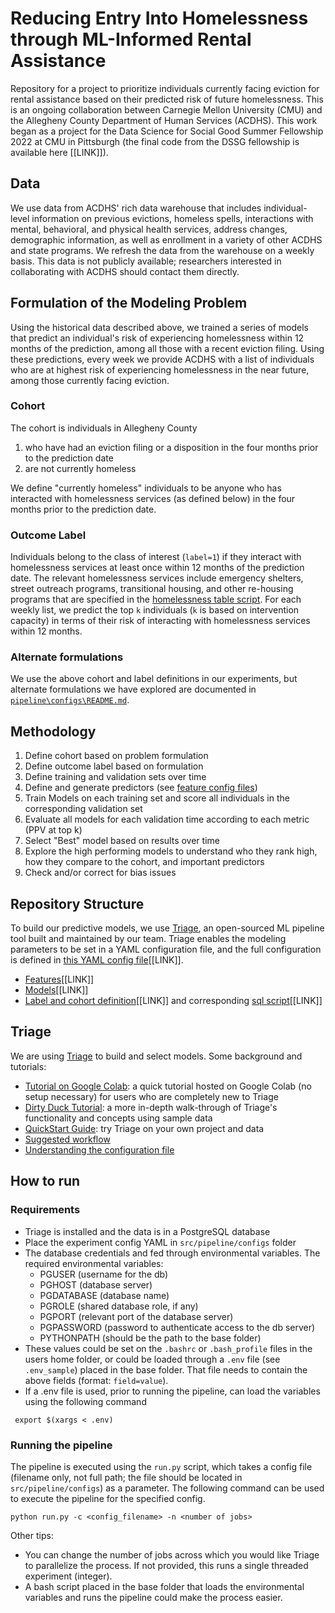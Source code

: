 # Reducing Entry Into Homelessness through ML-Informed Rental Assistance

Repository for a project to prioritize individuals currently facing eviction for rental assistance based on their predicted risk of future homelessness. This is an ongoing collaboration between Carnegie Mellon University (CMU) and the Allegheny County Department of Human Services (ACDHS). This work began as a project for the Data Science for Social Good Summer Fellowship 2022 at CMU in Pittsburgh (the final code from the DSSG fellowship is available here [[LINK]]).

## Data

We use data from ACDHS' rich data warehouse that includes individual-level information on previous evictions, homeless spells, interactions with mental, behavioral, and physical health services, address changes, demographic information, as well as enrollment in a variety of other ACDHS and state programs. We refresh the data from the warehouse on a weekly basis. This data is not publicly available; researchers interested in collaborating with ACDHS should contact them directly. 

## Formulation of the Modeling Problem

Using the historical data described above, we trained a series of models that predict an individual's risk of experiencing homelessness within 12 months of the prediction, among all those with a recent eviction filing. Using these predictions, every week we provide ACDHS with a list of individuals who are at highest risk of experiencing homelessness in the near future, among those currently facing eviction.

### Cohort 

The cohort is individuals in Allegheny County
1. who have had an eviction filing or a disposition in the four months prior to the prediction date
2. are not currently homeless
   
We define "currently homeless" individuals to be anyone who has interacted with homelessness services (as defined below) in the four months prior to the prediction date.

### Outcome Label 

Individuals belong to the class of interest (`label=1`) if they interact with homelessness services at least once within 12 months of the prediction date. The relevant homelessness services include emergency shelters, street outreach programs, transitional housing, and other re-housing programs that are specified in the [homelessness table script](src/pipeline/pretriage/homelessness_table.sql). For each weekly list, we predict the top `k` individuals (`k` is based on intervention capacity) in terms of their risk of interacting with homelessness services within 12 months.

### Alternate formulations

We use the above cohort and label definitions in our experiments, but alternate formulations we have explored are documented in [`pipeline\configs\README.md`](src/pipeline/configs/README.md).

## Methodology
1. Define cohort based on problem formulation
2. Define outcome label based on formulation
4. Define training and validation sets over time 
5. Define and generate predictors (see [feature config files](src/pipeline/configs/feature_groups/))
6. Train Models on each training set and score all individuals in the corresponding validation set
7. Evaluate all models for each validation time according to each metric (PPV at top k)
8. Select "Best" model based on results over time
9. Explore the high performing models to understand who they rank high, how they compare to the cohort, and important predictors
10. Check and/or correct for bias issues

## Repository Structure

To build our predictive models, we use [Triage](https://github.com/dssg/triage), an open-sourced ML pipeline tool built and maintained by our team. Triage enables the modeling parameters to be set in a YAML configuration file, and the full configuration is defined in [ this YAML config file](https://github.com/dssg/acdhs_housing/blob/main/src/pipeline/configs/eviction_cohort_homelessness_risk.yaml)[[LINK]].

* [Features](https://github.com/dssg/acdhs_housing/blob/main/src/pipeline/configs/eviction_cohort_homelessness_risk.yaml#L28)[[LINK]]
* [Models](https://github.com/dssg/acdhs_housing/blob/main/src/pipeline/configs/eviction_cohort_homelessness_risk.yaml#L2292)[[LINK]]
* [Label and cohort definition](https://github.com/dssg/acdhs_housing/blob/main/src/pipeline/configs/eviction_cohort_homelessness_risk.yaml#L22)[[LINK]] and corresponding [sql script](https://github.com/dssg/acdhs_housing/blob/main/src/pipeline/configs/labels/facing_eviction_homelessness.sql)[[LINK]]

## Triage 
We are using [Triage](https://github.com/dssg/triage) to build and select models. Some background and tutorials:

* [Tutorial on Google Colab](https://colab.research.google.com/github/dssg/triage/blob/master/example/colab/colab_triage.ipynb): a quick tutorial hosted on Google Colab (no setup necessary) for users who are completely new to Triage
* [Dirty Duck Tutorial](https://dssg.github.io/triage/dirtyduck/): a more in-depth walk-through of Triage's functionality and concepts using sample data
* [QuickStart Guide](https://dssg.github.io/triage/quickstart/): try Triage on your own project and data
* [Suggested workflow](https://dssg.github.io/triage/triage_project_workflow/)
* [Understanding the configuration file](https://dssg.github.io/triage/experiments/experiment-config/#experiment-configuration)

## How to run

### Requirements

- Triage is installed and the data is in a PostgreSQL database
- Place the experiment config YAML in `src/pipeline/configs` folder
- The database credentials and fed through environmental variables. The required environmental variables: 
    - PGUSER (username for the db)
    - PGHOST (database server)
    - PGDATABASE (database name)
    - PGROLE (shared database role, if any)
    - PGPORT (relevant port of the database server)
    - PGPASSWORD (password to authenticate access to the db server)
    - PYTHONPATH (should be the path to the base folder)
- These values could be set on the `.bashrc` or `.bash_profile` files in the users home folder, or could be loaded through a `.env` file (see `.env_sample`) placed in the base folder. That file needs to contain the above fields (format: `field=value`).
- If a .env file is used, prior to running the pipeline, can load the variables using the following command

```
 export $(xargs < .env)
```

### Running the pipeline

The pipeline is executed using the `run.py` script, which takes a config file (filename only, not full path; the file should be located in `src/pipeline/configs`) as a parameter. The following command can be used to execute the pipeline for the specified config. 

```
python run.py -c <config_filename> -n <number of jobs> 
```

Other tips:
- You can change the number of jobs across which you would like Triage to parallelize the process. If not provided, this runs a single threaded experiment (integer). 
- A bash script placed in the base folder that loads the environmental variables and runs the pipeline could make the process easier.
